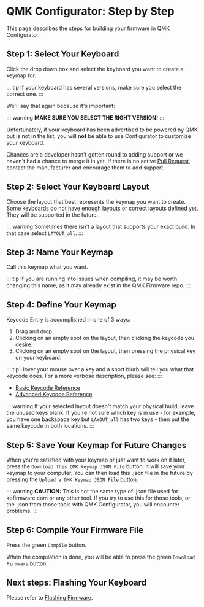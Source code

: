 # QMK Configurator: Step by Step

This page describes the steps for building your firmware in QMK Configurator.

## Step 1: Select Your Keyboard

Click the drop down box and select the keyboard you want to create a keymap for.

::: tip
If your keyboard has several versions, make sure you select the correct one.
:::

We'll say that again because it's important:

::: warning
**MAKE SURE YOU SELECT THE RIGHT VERSION!**
:::

Unfortunately, if your keyboard has been advertised to be powered by QMK but is not in the list, you will **not** be able to use Configurator to customize your keyboard.

Chances are a developer hasn't gotten round to adding support or we haven't had a chance to merge it in yet. If there is no active [Pull Request](https://github.com/qmk/qmk_firmware/pulls?q=is%3Aopen+is%3Apr+label%3Akeyboard), contact the manufacturer and encourage them to add support.

## Step 2: Select Your Keyboard Layout

Choose the layout that best represents the keymap you want to create. Some keyboards do not have enough layouts or correct layouts defined yet. They will be supported in the future.

::: warning
Sometimes there isn't a layout that supports your exact build. In that case select `LAYOUT_all`.
:::

## Step 3: Name Your Keymap

Call this keymap what you want.

::: tip
If you are running into issues when compiling, it may be worth changing this name, as it may already exist in the QMK Firmware repo.
:::

## Step 4: Define Your Keymap

Keycode Entry is accomplished in one of 3 ways:

1. Drag and drop.
2. Clicking on an empty spot on the layout, then clicking the keycode you desire.
3. Clicking on an empty spot on the layout, then pressing the physical key on your keyboard.

::: tip
Hover your mouse over a key and a short blurb will tell you what that keycode does. For a more verbose description, please see:
:::

* [Basic Keycode Reference](keycodes_basic)
* [Advanced Keycode Reference](feature_advanced_keycodes)

::: warning
If your selected layout doesn't match your physical build, leave the unused keys blank. If you're not sure which key is in use - for example, you have one backspace key but `LAYOUT_all` has two keys - then put the same keycode in both locations.
:::

## Step 5: Save Your Keymap for Future Changes

When you're satisfied with your keymap or just want to work on it later, press the `Download this QMK Keymap JSON File` button. It will save your keymap to your computer. You can then load this .json file in the future by pressing the `Upload a QMK Keymap JSON File` button.

::: warning
**CAUTION:** This is not the same type of .json file used for kbfirmware.com or any other tool. If you try to use this for those tools, or the .json from those tools with QMK Configurator, you will encounter problems.
:::

## Step 6: Compile Your Firmware File

Press the green `Compile` button.

When the compilation is done, you will be able to press the green `Download Firmware` button.

## Next steps: Flashing Your Keyboard

Please refer to [Flashing Firmware](newbs_flashing).
